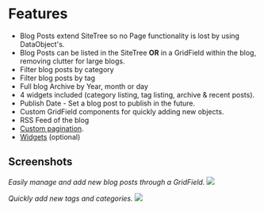 # Features

* Blog Posts extend SiteTree so no Page functionality is lost by using DataObject's.
* Blog Posts can be listed in the SiteTree **OR** in a GridField within the blog, removing clutter for large blogs.
* Filter blog posts by category
* Filter blog posts by tag
* Full blog Archive by Year, month or day
* 4 widgets included (category listing, tag listing, archive & recent posts).
* Publish Date - Set a blog post to publish in the future.
* Custom GridField components for quickly adding new objects.
* RSS Feed of the blog
* [Custom pagination](pagination.md).
* [Widgets](widgets.md) (optional)


## Screenshots

*Easily manage and add new blog posts through a GridField.*
![](_images/blog-post-management.png)

*Quickly add new tags and categories.*
![](_images/blogpost-add-tags-categories.png)

